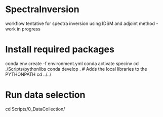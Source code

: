 # SpectraInversion
workflow tentative for spectra inversion using IDSM and adjoint method - work in progress

# Install required packages
conda env create -f environment.yml
conda activate specinv
cd ./Scripts/pythonlibs
conda develop . # Adds the local libraries to the PYTHONPATH
cd ../../

# Run data selection
cd Scripts/0_DataCollection/